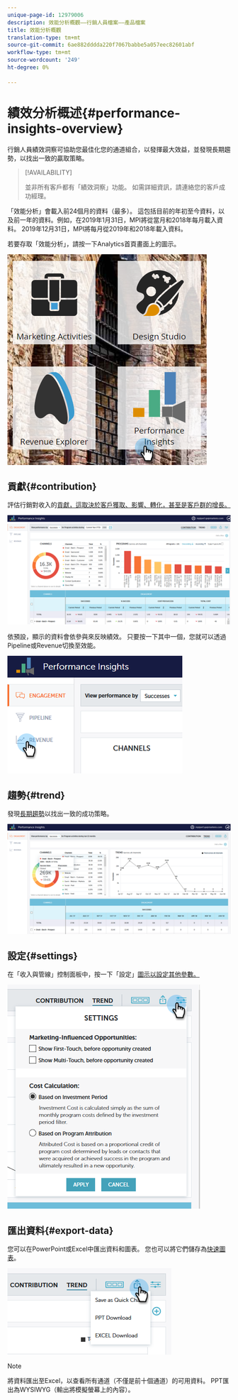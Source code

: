 ```yaml
---
unique-page-id: 12979006
description: 效能分析概觀——行銷人員檔案——產品檔案
title: 效能分析概觀
translation-type: tm+mt
source-git-commit: 6ae882dddda220f7067babbe5a057eec82601abf
workflow-type: tm+mt
source-wordcount: '249'
ht-degree: 0%

---
```



# 績效分析概述{#performance-insights-overview}

行銷人員績效洞察可協助您最佳化您的通道組合，以發揮最大效益，並發現長期趨勢，以找出一致的贏取策略。

>[!AVAILABILITY]
>
>
>並非所有客戶都有「績效洞察」功能。 如需詳細資訊，請連絡您的客戶成功經理。

「效能分析」會載入前24個月的資料（最多）。 這包括目前的年初至今資料，以及前一年的資料。例如，在2019年1月31日，MPI將從當月和2018年每月載入資料。 2019年12月31日，MPI將每月從2019年和2018年載入資料。

若要存取「效能分析」，請按一下Analytics首頁畫面上的圖示。

![](assets/one.png)

## 貢獻{#contribution}

評估行銷對收入的[貢獻，這取決於客戶獲取、影響、轉化，甚至是客戶群的增長。](https://docs.marketo.com/x/QAvG)

![](assets/two.png)

依預設，顯示的資料會依參與來反映績效。 只要按一下其中一個，您就可以透過Pipeline或Revenue切換至效能。

![](assets/3.png)

## 趨勢{#trend}

發現[長期趨勢](https://docs.marketo.com/x/QgvG)以找出一致的成功策略。

![](assets/4.png)

## 設定{#settings}

在「收入與管線」控制面板中，按一下「設定」[圖示以設定其他參數。](https://docs.marketo.com/x/pIDS)

![](assets/5.png)

## 匯出資料{#export-data}

您可以在PowerPoint或Excel中匯出資料和圖表。 您也可以將它們儲存為[快速圖表](https://docs.marketo.com/x/iRLG)。

![](assets/6.png)

>[!NOTE]
>
>將資料匯出至Excel，以查看所有通道（不僅是前十個通道）的可用資料。 PPT匯出為WYSIWYG（輸出將模擬螢幕上的內容）。

